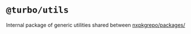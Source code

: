 # `@turbo/utils`

Internal package of generic utilities shared between [nxpkgrepo/packages/](https://github.com/nxpkg/nxpkg/tree/main/packages)
